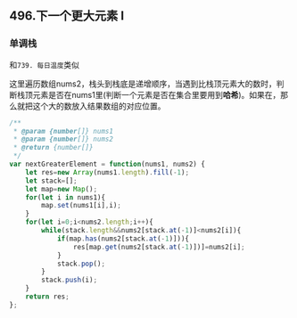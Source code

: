## 496.下一个更大元素 I

### 单调栈

和`739. 每日温度`类似

这里遍历数组nums2，栈头到栈底是递增顺序，当遇到比栈顶元素大的数时，判断栈顶元素是否在nums1里(判断一个元素是否在集合里要用到**哈希**)。如果在，那么就把这个大的数放入结果数组的对应位置。

```javascript
/**
 * @param {number[]} nums1
 * @param {number[]} nums2
 * @return {number[]}
 */
var nextGreaterElement = function(nums1, nums2) {
    let res=new Array(nums1.length).fill(-1);
    let stack=[];
    let map=new Map();
    for(let i in nums1){
        map.set(nums1[i],i);
    }
    for(let i=0;i<nums2.length;i++){
        while(stack.length&&nums2[stack.at(-1)]<nums2[i]){
            if(map.has(nums2[stack.at(-1)])){
                res[map.get(nums2[stack.at(-1)])]=nums2[i];
            }
            stack.pop();
        }
        stack.push(i);
    }
    return res;
};
```

